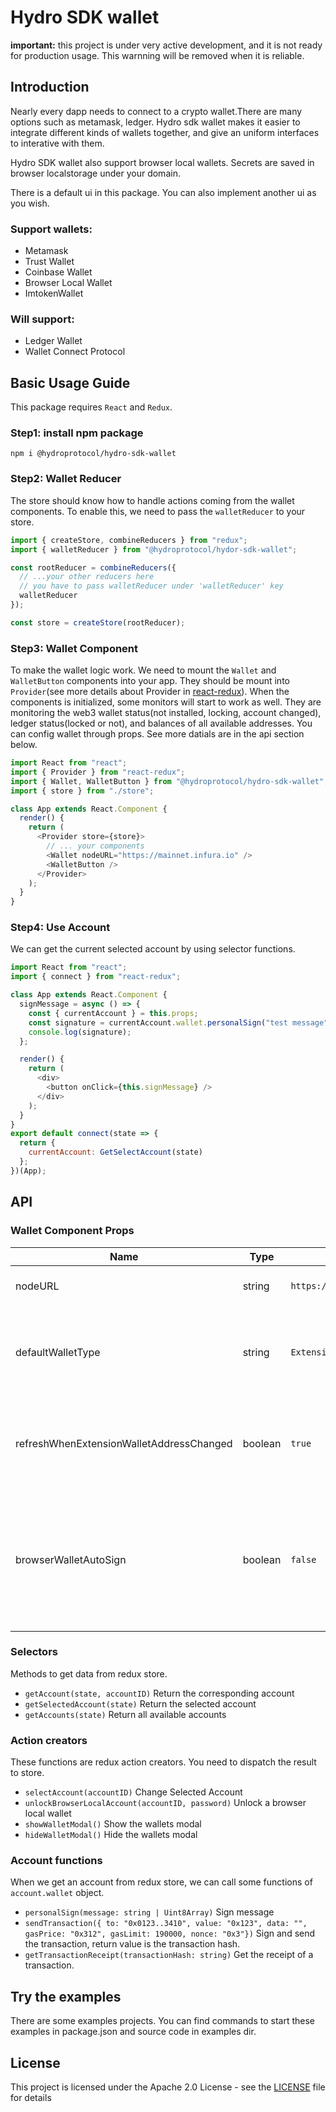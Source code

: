 # Hydro SDK wallet

**important:** this project is under very active development, and it is not ready for production usage. This warnning will be removed when it is reliable.

## Introduction

Nearly every dapp needs to connect to a crypto wallet.There are many options such as metamask, ledger. Hydro sdk wallet makes it easier to integrate different kinds of wallets together, and give an uniform interfaces to interative with them.

Hydro SDK wallet also support browser local wallets. Secrets are saved in browser localstorage under your domain.

There is a default ui in this package. You can also implement another ui as you wish.

### Support wallets:

- Metamask
- Trust Wallet
- Coinbase Wallet
- Browser Local Wallet
- ImtokenWallet

### Will support:

- Ledger Wallet
- Wallet Connect Protocol

## Basic Usage Guide

This package requires `React` and `Redux`.

### Step1: install npm package

`npm i @hydroprotocol/hydro-sdk-wallet`

### Step2: Wallet Reducer

The store should know how to handle actions coming from the wallet components. To enable this, we need to pass the `walletReducer` to your store.

```javascript
import { createStore, combineReducers } from "redux";
import { walletReducer } from "@hydroprotocol/hydor-sdk-wallet";

const rootReducer = combineReducers({
  // ...your other reducers here
  // you have to pass walletReducer under 'walletReducer' key
  walletReducer
});

const store = createStore(rootReducer);
```

### Step3: Wallet Component

To make the wallet logic work. We need to mount the `Wallet` and `WalletButton` components into your app. They should be mount into `Provider`(see more details about Provider in [react-redux](https://github.com/reduxjs/react-redux)). When the components is initialized, some monitors will start to work as well. They are monitoring the web3 wallet status(not installed, locking, account changed), ledger status(locked or not), and balances of all available addresses. You can config wallet through props. See more datials are in the api section below.

```javascript
import React from "react";
import { Provider } from "react-redux";
import { Wallet, WalletButton } from "@hydroprotocol/hydro-sdk-wallet";
import { store } from "./store";

class App extends React.Component {
  render() {
    return (
      <Provider store={store}>
        // ... your components
        <Wallet nodeURL="https://mainnet.infura.io" />
        <WalletButton />
      </Provider>
    );
  }
}
```

### Step4: Use Account

We can get the current selected account by using selector functions.

```javascript
import React from "react";
import { connect } from "react-redux";

class App extends React.Component {
  signMessage = async () => {
    const { currentAccount } = this.props;
    const signature = currentAccount.wallet.personalSign("test message");
    console.log(signature);
  };

  render() {
    return (
      <div>
        <button onClick={this.signMessage} />
      </div>
    );
  }
}
export default connect(state => {
  return {
    currentAccount: GetSelectAccount(state)
  };
})(App);
```

## API

### Wallet Component Props

| Name                                     | Type    | Default                   | Desc                                                                                                            |
| ---------------------------------------- | ------- | ------------------------- | --------------------------------------------------------------------------------------------------------------- |
| nodeURL                                  | string  | `https://mainnet.ddex.io` | Ethereum JSON RPC Endpoint                                                                                      |
| defaultWalletType                        | string  | `Extension`               | default selected wallet type. Options are `Extension`, `Local`, `Ledger`, `WalletConnect`.                      |
| refreshWhenExtensionWalletAddressChanged | boolean | `true`                    | Reload the app when the address loaded from extension wallet is changed.                                        |
| browserWalletAutoSign                    | boolean | `false`                   | Local wallet only. When asking for a signature for a tx or a message, whether popup a dialog to confirm or not. |

### Selectors

Methods to get data from redux store.

- `getAccount(state, accountID)` Return the corresponding account
- `getSelectedAccount(state)` Return the selected account
- `getAccounts(state)` Return all available accounts

### Action creators

These functions are redux action creators. You need to dispatch the result to store.

- `selectAccount(accountID)` Change Selected Account
- `unlockBrowserLocalAccount(accountID, password)` Unlock a browser local wallet
- `showWalletModal()` Show the wallets modal
- `hideWalletModal()` Hide the wallets modal

### Account functions

When we get an account from redux store, we can call some functions of `account.wallet` object.

- `personalSign(message: string | Uint8Array)` Sign message
- `sendTransaction({ to: "0x0123..3410", value: "0x123", data: "", gasPrice: "0x312", gasLimit: 190000, nonce: "0x3"})` Sign and send the transaction, return value is the transaction hash.
- `getTransactionReceipt(transactionHash: string)` Get the receipt of a transaction.

## Try the examples

There are some examples projects. You can find commands to start these examples in package.json and source code in examples dir.

## License

This project is licensed under the Apache 2.0 License - see the [LICENSE](LICENSE) file for details
